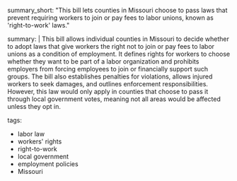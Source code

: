summary_short: "This bill lets counties in Missouri choose to pass laws that prevent requiring workers to join or pay fees to labor unions, known as 'right-to-work' laws."

summary: |
  This bill allows individual counties in Missouri to decide whether to adopt laws that give workers the right not to join or pay fees to labor unions as a condition of employment. It defines rights for workers to choose whether they want to be part of a labor organization and prohibits employers from forcing employees to join or financially support such groups. The bill also establishes penalties for violations, allows injured workers to seek damages, and outlines enforcement responsibilities. However, this law would only apply in counties that choose to pass it through local government votes, meaning not all areas would be affected unless they opt in.

tags:
  - labor law
  - workers' rights
  - right-to-work
  - local government
  - employment policies
  - Missouri
